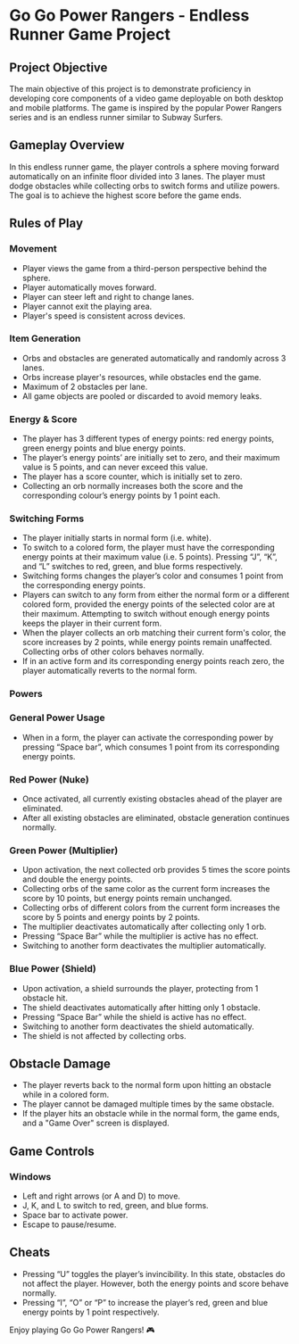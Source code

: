 # Go Go Power Rangers - Endless Runner Game Project

## Project Objective
The main objective of this project is to demonstrate proficiency in developing core components of a video game deployable on both desktop and mobile platforms. The game is inspired by the popular Power Rangers series and is an endless runner similar to Subway Surfers.

## Gameplay Overview
In this endless runner game, the player controls a sphere moving forward automatically on an infinite floor divided into 3 lanes. The player must dodge obstacles while collecting orbs to switch forms and utilize powers. The goal is to achieve the highest score before the game ends.

## Rules of Play
### Movement
- Player views the game from a third-person perspective behind the sphere.
- Player automatically moves forward.
- Player can steer left and right to change lanes.
- Player cannot exit the playing area.
- Player's speed is consistent across devices.

### Item Generation
- Orbs and obstacles are generated automatically and randomly across 3 lanes.
- Orbs increase player's resources, while obstacles end the game.
- Maximum of 2 obstacles per lane.
- All game objects are pooled or discarded to avoid memory leaks.

### Energy & Score
- The player has 3 different types of energy points: red energy points, green energy
points and blue energy points.
- The player’s energy points’ are initially set to zero, and their maximum value is 5
points, and can never exceed this value.
- The player has a score counter, which is initially set to zero.
- Collecting an orb normally increases both the score and the corresponding colour’s
energy points by 1 point each.

### Switching Forms
- The player initially starts in normal form (i.e. white).
- To switch to a colored form, the player must have the corresponding energy points at their maximum value (i.e. 5 points). Pressing “J”, “K”, and “L” switches to red, green, and blue forms respectively.
- Switching forms changes the player’s color and consumes 1 point from the corresponding energy points.
- Players can switch to any form from either the normal form or a different colored form, provided the energy points of the selected color are at their maximum. Attempting to switch without enough energy points keeps the player in their current form.
- When the player collects an orb matching their current form's color, the score increases by 2 points, while energy points remain unaffected. Collecting orbs of other colors behaves normally.
- If in an active form and its corresponding energy points reach zero, the player automatically reverts to the normal form.

### Powers
### General Power Usage
- When in a form, the player can activate the corresponding power by pressing “Space bar”, which consumes 1 point from its corresponding energy points.

### Red Power (Nuke)
- Once activated, all currently existing obstacles ahead of the player are eliminated.
- After all existing obstacles are eliminated, obstacle generation continues normally.

### Green Power (Multiplier)
- Upon activation, the next collected orb provides 5 times the score points and double the energy points.
- Collecting orbs of the same color as the current form increases the score by 10 points, but energy points remain unchanged.
- Collecting orbs of different colors from the current form increases the score by 5 points and energy points by 2 points.
- The multiplier deactivates automatically after collecting only 1 orb.
- Pressing “Space Bar” while the multiplier is active has no effect.
- Switching to another form deactivates the multiplier automatically.

### Blue Power (Shield)
- Upon activation, a shield surrounds the player, protecting from 1 obstacle hit.
- The shield deactivates automatically after hitting only 1 obstacle.
- Pressing “Space Bar” while the shield is active has no effect.
- Switching to another form deactivates the shield automatically.
- The shield is not affected by collecting orbs.

## Obstacle Damage
- The player reverts back to the normal form upon hitting an obstacle while in a colored form.
- The player cannot be damaged multiple times by the same obstacle.
- If the player hits an obstacle while in the normal form, the game ends, and a "Game Over" screen is displayed.

## Game Controls
### Windows
- Left and right arrows (or A and D) to move.
- J, K, and L to switch to red, green, and blue forms.
- Space bar to activate power.
- Escape to pause/resume.

## Cheats 
- Pressing “U” toggles the player’s invincibility. In this state, obstacles do not affect
the player. However, both the energy points and score behave normally.
- Pressing “I”, “O” or “P” to increase the player’s red, green and blue energy points
by 1 point respectively.


Enjoy playing Go Go Power Rangers! 🎮
